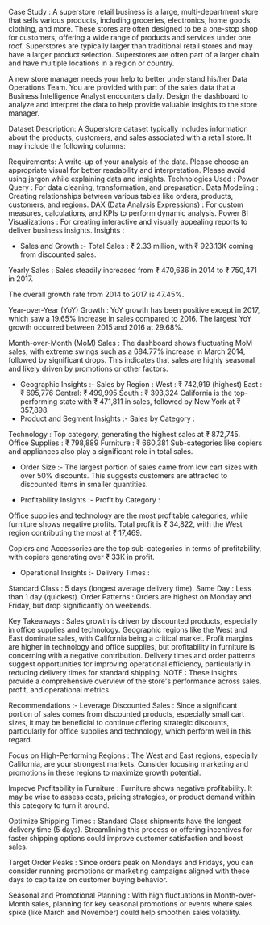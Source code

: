 Case Study :
A superstore retail business is a large, multi-department store that sells various products, including groceries, electronics, home goods, clothing, and more. These stores are often designed to be a one-stop shop for customers, offering a wide range of products and services under one roof. Superstores are typically larger than traditional retail stores and may have a larger product selection. Superstores are often part of a larger chain and have multiple locations in a region or country.

A new store manager needs your help to better understand his/her Data Operations Team. You are provided with part of the sales data that a Business Intelligence Analyst encounters daily. Design the dashboard to analyze and interpret the data to help provide valuable insights to the store manager.

Dataset Description:
A Superstore dataset typically includes information about the products, customers, and sales associated with a retail store. It may include the following columns:

Requirements:
A write-up of your analysis of the data.
Please choose an appropriate visual for better readability and interpretation.
Please avoid using jargon while explaining data and insights.
Technologies Used :
Power Query : For data cleaning, transformation, and preparation.
Data Modeling : Creating relationships between various tables like orders, products, customers, and regions.
DAX (Data Analysis Expressions) : For custom measures, calculations, and KPIs to perform dynamic analysis.
Power BI Visualizations : For creating interactive and visually appealing reports to deliver business insights.
Insights :
* Sales and Growth :-
Total Sales : ₹ 2.33 million, with ₹ 923.13K coming from discounted sales.

Yearly Sales : Sales steadily increased from ₹ 470,636 in 2014 to ₹ 750,471 in 2017.

The overall growth rate from 2014 to 2017 is 47.45%.

Year-over-Year (YoY) Growth : YoY growth has been positive except in 2017, which saw a 19.65% increase in sales compared to 2016. The largest YoY growth occurred between 2015 and 2016 at 29.68%.

Month-over-Month (MoM) Sales : The dashboard shows fluctuating MoM sales, with extreme swings such as a 684.77% increase in March 2014, followed by significant drops. This indicates that sales are highly seasonal and likely driven by promotions or other factors.

* Geographic Insights :-
Sales by Region :
West : ₹ 742,919 (highest)
East : ₹ 695,776
Central: ₹ 499,995
South : ₹ 393,324
California is the top-performing state with ₹ 471,811 in sales, followed by New York at ₹ 357,898.
* Product and Segment Insights :-
Sales by Category :

Technology : Top category, generating the highest sales at ₹ 872,745.
Office Supplies : ₹ 798,889
Furniture : ₹ 660,381
Sub-categories like copiers and appliances also play a significant role in total sales.

* Order Size :-
The largest portion of sales came from low cart sizes with over 50% discounts. This suggests customers are attracted to discounted items in smaller quantities.

* Profitability Insights :-
Profit by Category :

Office supplies and technology are the most profitable categories, while furniture shows negative profits.
Total profit is ₹ 34,822, with the West region contributing the most at ₹ 17,469.

Copiers and Accessories are the top sub-categories in terms of profitability, with copiers generating over ₹ 33K in profit.

* Operational Insights :-
Delivery Times :

Standard Class : 5 days (longest average delivery time).
Same Day : Less than 1 day (quickest).
Order Patterns : Orders are highest on Monday and Friday, but drop significantly on weekends.

Key Takeaways :
Sales growth is driven by discounted products, especially in office supplies and technology.
Geographic regions like the West and East dominate sales, with California being a critical market.
Profit margins are higher in technology and office supplies, but profitability in furniture is concerning with a negative contribution.
Delivery times and order patterns suggest opportunities for improving operational efficiency, particularly in reducing delivery times for standard shipping.
NOTE : These insights provide a comprehensive overview of the store's performance across sales, profit, and operational metrics.

Recommendations :-
Leverage Discounted Sales :
Since a significant portion of sales comes from discounted products, especially small cart sizes, it may be beneficial to continue offering strategic discounts, particularly for office supplies and technology, which perform well in this regard.

Focus on High-Performing Regions :
The West and East regions, especially California, are your strongest markets. Consider focusing marketing and promotions in these regions to maximize growth potential.

Improve Profitability in Furniture :
Furniture shows negative profitability. It may be wise to assess costs, pricing strategies, or product demand within this category to turn it around.

Optimize Shipping Times :
Standard Class shipments have the longest delivery time (5 days). Streamlining this process or offering incentives for faster shipping options could improve customer satisfaction and boost sales.

Target Order Peaks :
Since orders peak on Mondays and Fridays, you can consider running promotions or marketing campaigns aligned with these days to capitalize on customer buying behavior.

Seasonal and Promotional Planning :
With high fluctuations in Month-over-Month sales, planning for key seasonal promotions or events where sales spike (like March and November) could help smoothen sales volatility.
